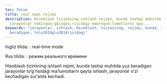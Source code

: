 ```yaml
---
toc: false
title: real vaqt rejimi
description: Hisoblash tizimining ishlash rejimi, bunda tashqi muhitda yuz beradigan
  jarayonlar to&lsquo;g&lsquo;risidagi ma&rsquo;lumotlarni qay...
keywords: "jarayonlar, ishlash, Hisoblash, tizimining, rejimi, bunda, tashqi, muhitda,
  beradigan, to\u2018g\u2018risidagi"
---
```


Ingliz tilida:
:   real-time mode

Rus tilida:
:   режим реального времени

Hisoblash tizimining ishlash rejimi, bunda tashqi muhitda yuz beradigan jarayonlar to‘g‘risidagi ma’lumotlarni qayta ishlash, jarayonlar o‘zi kechadigan sur’atda kechadi.